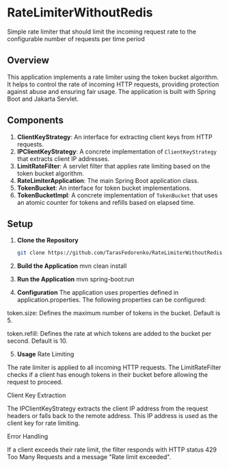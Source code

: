 # RateLimiterWithoutRedis
Simple rate limiter that should limit the incoming request rate to the configurable number of requests per time period
## Overview

This application implements a rate limiter using the token bucket algorithm. It helps to control the rate of incoming HTTP requests, providing protection against abuse and ensuring fair usage. The application is built with Spring Boot and Jakarta Servlet.

## Components

1. **ClientKeyStrategy**: An interface for extracting client keys from HTTP requests.
2. **IPClientKeyStrategy**: A concrete implementation of `ClientKeyStrategy` that extracts client IP addresses.
3. **LimitRateFilter**: A servlet filter that applies rate limiting based on the token bucket algorithm.
4. **RateLimiterApplication**: The main Spring Boot application class.
5. **TokenBucket**: An interface for token bucket implementations.
6. **TokenBucketImpl**: A concrete implementation of `TokenBucket` that uses an atomic counter for tokens and refills based on elapsed time.

## Setup

1. **Clone the Repository**

   ```bash
   git clone https://github.com/TarasFedorenko/RateLimiterWithoutRedis.git
   
2. **Build the Application**
   mvn clean install

3. **Run the Application**
   mvn spring-boot:run

4. **Configuration**
   The application uses properties defined in application.properties. The following properties can be configured:

token.size: Defines the maximum number of tokens in the bucket. Default is 5.

token.refill: Defines the rate at which tokens are added to the bucket per second. Default is 10.

5. **Usage**
   Rate Limiting

The rate limiter is applied to all incoming HTTP requests. The LimitRateFilter checks if a client has enough 
tokens in their bucket before allowing the request to proceed.

Client Key Extraction

The IPClientKeyStrategy extracts the client IP address from the request headers or falls back to the remote
address. This IP address is used as the client key for rate limiting.

Error Handling

If a client exceeds their rate limit, the filter responds with HTTP status 429 Too Many Requests and a message
"Rate limit exceeded".




